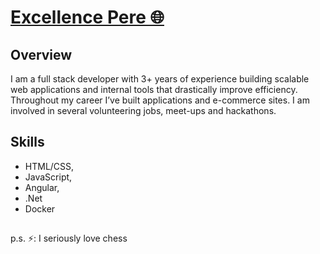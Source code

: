 <!-- ### Hi there 👋 -->

# [Excellence Pere 🌐](https://ape-niche.web.app/)

## Overview

I am a full stack developer with 3+ years of experience building scalable web applications and internal tools that drastically improve efficiency. Throughout my career I’ve built applications and e-commerce sites. I am involved in several volunteering jobs, meet-ups and hackathons. 

## Skills

* HTML/CSS,
* JavaScript,
* Angular,
* .Net
* Docker

##
p.s. ⚡: I seriously love chess

<!--
**perez247/perez247** is a ✨ _special_ ✨ repository because its `README.md` (this file) appears on your GitHub profile.

Here are some ideas to get you started:

- 🔭 I’m currently working on ...
- 🌱 I’m currently learning ...
- 👯 I’m looking to collaborate on ...
- 🤔 I’m looking for help with ...
- 💬 Ask me about ...
- 📫 How to reach me: ...
- 😄 Pronouns: ...
- ⚡ Fun fact: ...
-->

